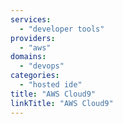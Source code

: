 ```yaml
---
services:
  - "developer tools"
providers:
  - "aws"
domains:
  - "devops"
categories:
  - "hosted ide"
title: "AWS Cloud9"
linkTitle: "AWS Cloud9"
---
```

